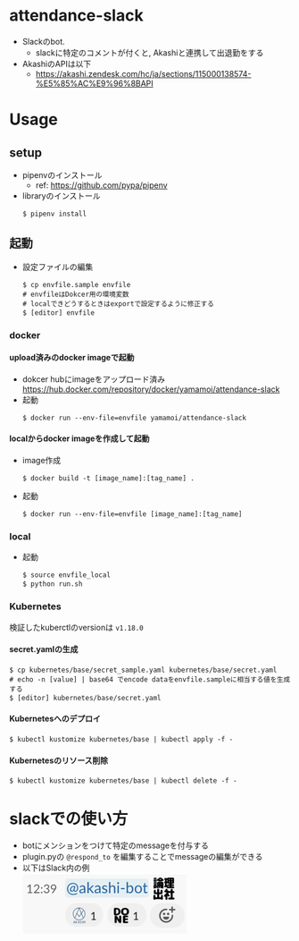# attendance-slack

* Slackのbot.
  * slackに特定のコメントが付くと, Akashiと連携して出退勤をする
* AkashiのAPIは以下
  * https://akashi.zendesk.com/hc/ja/sections/115000138574-%E5%85%AC%E9%96%8BAPI

# Usage
## setup
* pipenvのインストール
    * ref: https://github.com/pypa/pipenv
* libraryのインストール
    ```shell
    $ pipenv install
    ```
## 起動
* 設定ファイルの編集
    ```shell
    $ cp envfile.sample envfile
    # envfileはDokcer用の環境変数
    # localできどうするときはexportで設定するように修正する
    $ [editor] envfile
    ```

### docker
#### upload済みのdocker imageで起動
* dokcer hubにimageをアップロード済み
    https://hub.docker.com/repository/docker/yamamoi/attendance-slack
* 起動
    ```shelll
    $ docker run --env-file=envfile yamamoi/attendance-slack
    ```
#### localからdocker imageを作成して起動
* image作成
    ```shell
    $ docker build -t [image_name]:[tag_name] .
    ```
* 起動
    ```shell
    $ docker run --env-file=envfile [image_name]:[tag_name]
    ```
### local
* 起動
    ```shell
    $ source envfile_local
    $ python run.sh
    ```
### Kubernetes
検証したkuberctlのversionは `v1.18.0`
#### secret.yamlの生成
```shell
$ cp kubernetes/base/secret_sample.yaml kubernetes/base/secret.yaml
# echo -n [value] | base64 でencode dataをenvfile.sampleに相当する値を生成する
$ [editor] kubernetes/base/secret.yaml
```
#### Kubernetesへのデプロイ
```shell
$ kubectl kustomize kubernetes/base | kubectl apply -f -
```
#### Kubernetesのリソース削除
```shell
$ kubectl kustomize kubernetes/base | kubectl delete -f -
```
# slackでの使い方

* botにメンションをつけて特定のmessageを付与する
* plugin.pyの `@respond_to` を編集することでmessageの編集ができる
* 以下はSlack内の例  
![出勤の例](/doc/img/shukkin.png)
